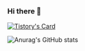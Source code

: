 ### Hi there 👋

<!--
**SsangSoo/SsangSoo** is a ✨ _special_ ✨ repository because its `README.md` (this file) appears on your GitHub profile.

Here are some ideas to get you started:

- 🔭 I’m currently working on ...
- 🌱 I’m currently learning ...
- 👯 I’m looking to collaborate on ...
- 🤔 I’m looking for help with ...
- 💬 Ask me about ...
- 📫 How to reach me: ...
- 😄 Pronouns: .....
- ⚡ Fun fact: ...
--> 
[![Tistory's Card](https://github-readme-tistory-card.vercel.app/api/badge?name=ssangsu&postId=default&theme=vue-dark)](https://ssangsu.tistory.com/20)

![Anurag's GitHub stats](https://github-readme-stats.vercel.app/api?username=SsangSoo&show_icons=true&theme=radical)
